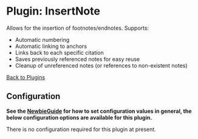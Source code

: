 # Plugin: InsertNote 

Allows for the insertion of footnotes/endnotes. Supports:

  * Automatic numbering
  * Automatic linking to anchors
  * Links back to each specific citation
  * Saves previously referenced notes for easy reuse
  * Cleanup of unreferenced notes (or references to non-existent notes)

[Back to Plugins](Plugins.html)

## Configuration

**See the [NewbieGuide](NewbieGuide#ProvideSomeConfiguration.html) for how to set configuration values in general, the below configuration options are available for this plugin.**

There is no configuration required for this plugin at present.
